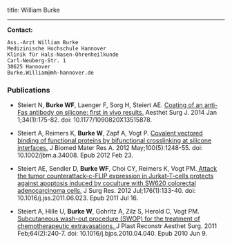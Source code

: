 title: William Burke


***


**Contact:**

	Ass.-Arzt William Burke
	Medizinische Hochschule Hannover
	Klinik für Hals-Nasen-Ohrenheilkunde
	Carl-Neuberg-Str. 1
	30625 Hannover
	Burke.William@mh-hannover.de


### Publications

* Steiert N, **Burke WF**, Laenger F, Sorg H, Steiert AE. [Coating of an anti-Fas antibody on silicone: first in vivo results.](http://asj.oxfordjournals.org/content/34/1/175.long) Aesthet Surg J. 2014 Jan 1;34(1):175-82. doi: 10.1177/1090820X13515878.

* Steiert A, Reimers K, **Burke W**, Zapf A, Vogt P. [Covalent vectored binding of functional proteins by bifunctional crosslinking at silicone interfaces.](http://onlinelibrary.wiley.com/doi/10.1002/jbm.a.34008/abstract;jsessionid=A80A2889CDA76F061C7FABAC50466A98.f03t01) J Biomed Mater Res A. 2012 May;100(5):1248-55. doi: 10.1002/jbm.a.34008. Epub 2012 Feb 23.

* Steiert AE, Sendler D, **Burke WF**, Choi CY, Reimers K, Vogt PM.[ Attack the tumor counterattack-c-FLIP expression in Jurkat-T-cells protects against apoptosis induced by coculture with SW620 colorectal adenocarcinoma cells.](http://www.sciencedirect.com/science/article/pii/S0022480411005476) J Surg Res. 2012 Jul;176(1):133-40. doi: 10.1016/j.jss.2011.06.023. Epub 2011 Jul 16.

* Steiert A, Hille U, **Burke W**, Gohritz A, Zilz S, Herold C, Vogt PM. [Subcutaneous wash-out procedure (SWOP) for the treatment of chemotherapeutic extravasations. ](http://www.sciencedirect.com/science/article/pii/S1748681510002664)J Plast Reconstr Aesthet Surg. 2011 Feb;64(2):240-7. doi: 10.1016/j.bjps.2010.04.040. Epub 2010 Jun 9.